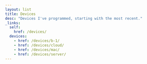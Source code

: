 ```yaml
---
layout: list
title: Devices
desc: "Devices I've programmed, starting with the most recent."
_links:
  self:
    href: /devices/
  devices:
    - href: /devices/b-1/
    - href: /devices/cloud/
    - href: /devices/mac/
    - href: /devices/server/
---
```

